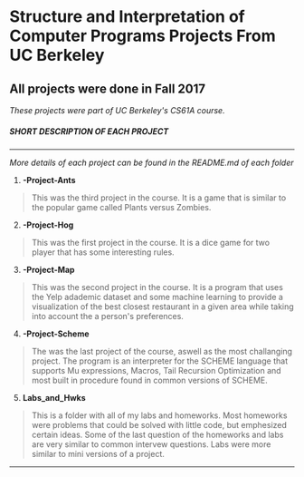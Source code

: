 # Structure and Interpretation of Computer Programs Projects From UC Berkeley

All projects were done in Fall 2017
-------------

*These projects were part of UC Berkeley's CS61A course.*

##### SHORT DESCRIPTION OF EACH PROJECT  #####

************************************************

*More details of each project can be found in the README.md of each folder*

1) **-Project-Ants**
> This was the third project in the course. It is a game that is similar to the popular game called Plants versus Zombies. 

2) **-Project-Hog**
> This was the first project in the course. It is a dice game for two player that has some interesting rules. 

3) **-Project-Map**
> This was the second project in the course. It is a program that uses the Yelp adademic dataset and some machine learning to provide a visualization of the best closest restaurant in a given area while taking into account the a person's preferences.

4) **-Project-Scheme**
> The was the last project of the course, aswell as the most challanging project. The program is an interpreter for the SCHEME language that supports Mu expressions, Macros, Tail Recursion Optimization and most built in procedure found in common versions of SCHEME. 

5) **Labs_and_Hwks**
> This is a folder with all of my labs and homeworks. Most homeworks were problems that could be solved with little code, but emphesized certain ideas. Some of the last question of the homeworks and labs are very similar to common intervew questions. Labs were more similar to mini versions of a project. 

************************************************